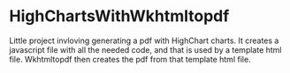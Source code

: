 # HighChartsWithWkhtmltopdf

Little project invloving generating a pdf with HighChart charts. 
It creates a javascript file with all the needed code, and that is used by a template html file. 
Wkhtmltopdf then creates the pdf from that template html file.
